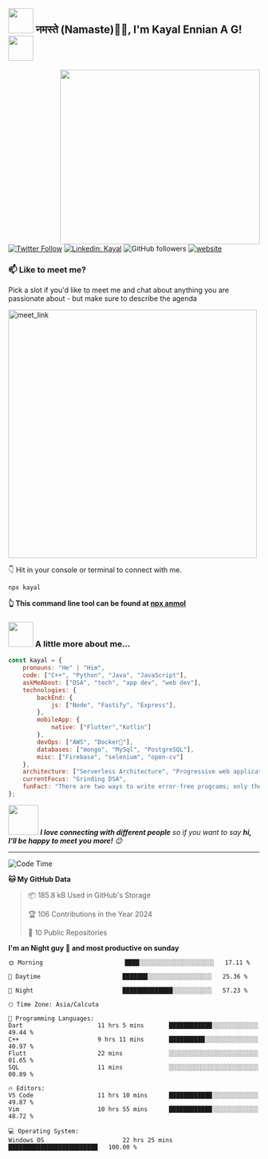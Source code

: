 <h2><img src="https://media.tenor.com/pXmDXN3pwPwAAAAi/esiledoodles-esiledoodles-cora.gif" width="50"/> नमस्ते (Namaste)🙏🏻, I'm Kayal Ennian A G! <img src="https://media.tenor.com/YOphBzO0MfoAAAAi/japanese-animation.gif" width="50"></h2>
<img align='right' src="https://media1.tenor.com/m/8UntVSgyu6QAAAAC/gojo-satoru-satoru-gojo.gif" width="400" height="350">
</em></p>

[![Twitter Follow](https://img.shields.io/twitter/follow/kayal?label=Follow)](https://twitter.com/intent/follow?screen_name=kayalennian)
[![Linkedin: Kayal](https://img.shields.io/badge/-kayal-blue?style=flat-square&logo=Linkedin&logoColor=white&link=https://www.linkedin.com/in/kayal/)](https://www.linkedin.com/in/kayal-ennian-a-g-80b515245/)
![GitHub followers](https://img.shields.io/github/followers/anmol098?label=Follow&style=social)
[![website](https://img.shields.io/badge/Website-46a2f1.svg?&style=flat-square&logo=Google-Chrome&logoColor=white&link=https://vuega.net/)](https://vuega.net/)









### 📫 Like to meet me?

Pick a slot if you'd like to meet me and chat about anything you are passionate about - but make sure to describe the agenda

<a href="https://www.linkedin.com/in/kayal-ennian-a-g-80b515245/" target="_blank">
  <img width="498" alt="meet_link" src="https://user-images.githubusercontent.com/15426564/144297439-f530f383-e73e-41e0-9914-a9b7d3f432e5.png">
</a>


👇 Hit in your console or terminal to connect with me.

```bash
npx kayal
```
**👆 This command line tool can be found at [npx anmol](https://github.com/iamendless10/npx_card)**

### <img src="https://media.giphy.com/media/VgCDAzcKvsR6OM0uWg/giphy.gif" width="50"> A little more about me...  

```javascript
const kayal = {
    pronouns: "He" | "Him",
    code: ["C++", "Python", "Java", "JavaScript"],
    askMeAbout: ["DSA", "tech", "app dev", "web dev"],
    technologies: {
        backEnd: {
            js: ["Node", "Fastify", "Express"],
        },
        mobileApp: {
            native: ["Flutter","Kotlin"]
        },
        devOps: ["AWS", "Docker🐳"],
        databases: ["mongo", "MySql", "PostgreSQL"],
        misc: ["Firebase", "selenium", "open-cv"]
    },
    architecture: ["Serverless Architecture", "Progressive web applications", "Single page applications"],
    currentFocus: "Grinding DSA",
    funFact: "There are two ways to write error-free programs; only the third one works"
};
```

<img src="https://media.giphy.com/media/LnQjpWaON8nhr21vNW/giphy.gif" width="60"> <em><b>I love connecting with different people</b> so if you want to say <b>hi, I'll be happy to meet you more!</b> 😊</em>

---
<!--START_SECTION:waka-->
![Code Time](http://img.shields.io/badge/Code%20Time-3%2C056%20hrs%2056%20mins-blue)


**🐱 My GitHub Data** 

> 📦 185.8 kB Used in GitHub's Storage 
 > 
> 🏆 106 Contributions in the Year 2024
 > 
> 📜 10 Public Repositories 
 > 

**I'm an Night guy 🦇 and most productive on sunday** 

```text
🌞 Morning                       ████░░░░░░░░░░░░░░░░░░░░░   17.11 %

🌆 Daytime                       ███████░░░░░░░░░░░░░░░░░░   25.36 %

🌙 Night                         ██████████████░░░░░░░░░░░   57.23 %

```


```text
🕑︎ Time Zone: Asia/Calcuta

💬 Programming Languages: 
Dart                     11 hrs 5 mins       ████████████░░░░░░░░░░░░░   49.44 % 
C++                      9 hrs 11 mins       ██████████░░░░░░░░░░░░░░░   40.97 % 
Flutt                    22 mins             ░░░░░░░░░░░░░░░░░░░░░░░░░   01.65 % 
SQL                      11 mins             ░░░░░░░░░░░░░░░░░░░░░░░░░   00.89 % 

🔥 Editors: 
VS Code                  11 hrs 10 mins      ████████████░░░░░░░░░░░░░   49.87 % 
Vim                      10 hrs 55 mins      ████████████░░░░░░░░░░░░░   48.72 % 

💻 Operating System: 
Windows OS                      22 hrs 25 mins      █████████████████████████   100.00 % 
```
